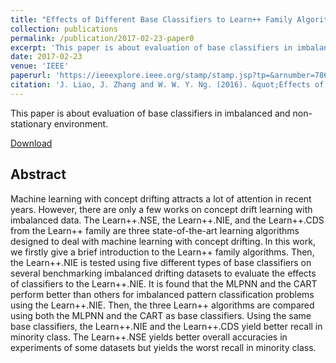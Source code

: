 ```yaml
---
title: "Effects of Different Base Classifiers to Learn++ Family Algorithms for Concept Drifting and Imbalanced Pattern Classification Problems"
collection: publications
permalink: /publication/2017-02-23-paper0
excerpt: 'This paper is about evaluation of base classifiers in imbalanced and non-stationary environment.'
date: 2017-02-23
venue: 'IEEE'
paperurl: 'https://ieeexplore.ieee.org/stamp/stamp.jsp?tp=&arnumber=7860884'
citation: 'J. Liao, J. Zhang and W. W. Y. Ng. (2016). &quot;Effects of Different Base Classifiers to Learn++ Family Algorithms for Concept Drifting and Imbalanced Pattern Classification Problems.&quot; <i>2016 International Conference on Machine Learning and Cybernetics (ICMLC)</i>. pp.99-104.'
---
```

This paper is about evaluation of base classifiers in imbalanced and non-stationary environment.

[Download](https://ieeexplore.ieee.org/document/7860884)

## Abstract
Machine learning with concept drifting attracts a lot of attention in recent years. However, there are only a few works on concept drift learning with imbalanced data. The Learn++.NSE, the Learn++.NIE, and the Learn++.CDS from the Learn++ family are three state-of-the-art learning algorithms designed to deal with machine learning with concept drifting. In this work, we firstly give a brief introduction to the Learn++ family algorithms. Then, the Learn++.NIE is tested using five different types of base classifiers on several benchmarking imbalanced drifting datasets to evaluate the effects of classifiers to the Learn++.NIE. It is found that the MLPNN and the CART perform better than others for imbalanced pattern classification problems using the Learn++.NIE. Then, the three Learn++ algorithms are compared using both the MLPNN and the CART as base classifiers. Using the same base classifiers, the Learn++.NIE and the Learn++.CDS yield better recall in minority class. The Learn++.NSE yields better overall accuracies in experiments of some datasets but yields the worst recall in minority class.
